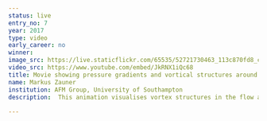 ```yaml
---
status: live
entry_no: 7
year: 2017 
type: video
early_career: no
winner: 
image_src: https://live.staticflickr.com/65535/52721730463_113c870fd8_c_d.jpg
video_src: https://www.youtube.com/embed/JkRNX1iQc68
title: Movie showing pressure gradients and vortical structures around a transonic wing section. 
name: Markus Zauner
institution: AFM Group, University of Southampton
description:  This animation visualises vortex structures in the flow around an aircraft wing-section at a free-stream Mach number of Ma=0.7 and a Reynolds number of Re=500,000. Firstly, the movie highlights strong vorticity in blue and red, suggesting clockwise and anti-clockwise rotating vortices respectively. The black regions in the background indicate strong local pressure gradients. The formation of up-stream moving shock-waves over the upper surface can be observed near the trailing edge. The second part illustrates the 3D structure of the vortices, showing the so-called Q-criteria surfaces, based on a mathematical formulation to describe vortices. The data is obtaind by one of the largest direct numerical simulations to date. The grid consists of more than 1 billion cells and the time step is in the order of 10 nano seconds. The limitations due to memory and computational resources are challenging in respect to visualisation of 3D structures and their temporal behaviour.
  
---
```

